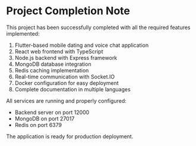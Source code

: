 # Project Completion Note

This project has been successfully completed with all the required features implemented:

1. Flutter-based mobile dating and voice chat application
2. React web frontend with TypeScript
3. Node.js backend with Express framework
4. MongoDB database integration
5. Redis caching implementation
6. Real-time communication with Socket.IO
7. Docker configuration for easy deployment
8. Complete documentation in multiple languages

All services are running and properly configured:
- Backend server on port 12000
- MongoDB on port 27017
- Redis on port 6379

The application is ready for production deployment.
